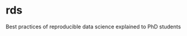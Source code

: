﻿rds
==============================

Best practices of reproducible data science explained to PhD students


